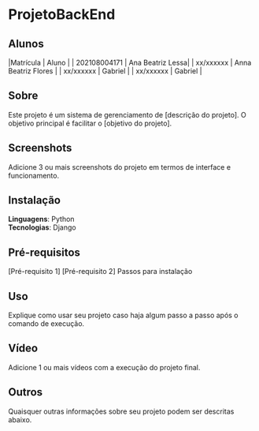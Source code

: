 # ProjetoBackEnd

## Alunos
|Matrícula | Aluno |
| 202108004171 | Ana Beatriz Lessa|
| xx/xxxxxx  |  Anna Beatriz Flores |
| xx/xxxxxx  |  Gabriel |
| xx/xxxxxx  |  Gabriel |

## Sobre 
Este projeto é um sistema de gerenciamento de [descrição do projeto]. O objetivo principal é facilitar o [objetivo do projeto].

## Screenshots
Adicione 3 ou mais screenshots do projeto em termos de interface e funcionamento.

## Instalação 
**Linguagens**: Python<br>
**Tecnologias**: Django<br>

## Pré-requisitos
[Pré-requisito 1]
[Pré-requisito 2]
Passos para instalação

## Uso 
Explique como usar seu projeto caso haja algum passo a passo após o comando de execução.

## Vídeo
Adicione 1 ou mais vídeos com a execução do projeto final.

## Outros 
Quaisquer outras informações sobre seu projeto podem ser descritas abaixo.
